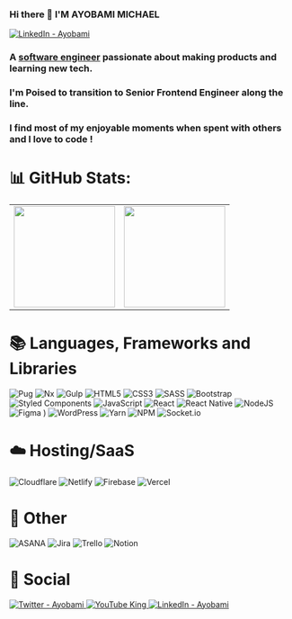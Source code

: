 ### Hi there 👋 I'M AYOBAMI  MICHAEL


<a target="_blank" href="https://www.linkedin.com/in/akandeayobami/">
   <img alt="LinkedIn - Ayobami" src="https://img.shields.io/badge/LinkedIn-0077B5.svg?&style=for-the-badge&logo=linkedin&logoColor=white" />
</a>


### A <a href="https://www.linkedin.com/in/akandeayobami/" target="_blank">software engineer</a> passionate about making products and learning new tech.

### I'm Poised to transition to **Senior Frontend Engineer** along the line. 

### I find most of my enjoyable moments when spent with others and I love to code !

# 📊 GitHub Stats:
<table width="100%">
<tr>
   <td>
      <img height="180em" src="https://github-readme-stats.vercel.app/api?username=kdgyimah&show_icons=true&hide_border=true&theme=tokyonight&bg_color=00000000" />
   </td>
   <td>
      <img height="180em" src="https://github-readme-stats.vercel.app/api/top-langs/?username=adeyemimichael&show_icons=true&hide_border=true&layout=compact&langs_count=8&theme=tokyonight&bg_color=00000000"/>
   </td>
</tr>
<table>

# 📚 Languages, Frameworks and Libraries
![Pug](https://img.shields.io/badge/Pug-FFF?style=for-the-badge&logo=pug&logoColor=A86454) ![Nx](https://img.shields.io/badge/nx-143055?style=for-the-badge&logo=nx&logoColor=white) ![Gulp](https://img.shields.io/badge/GULP-%23CF4647.svg?style=for-the-badge&logo=gulp&logoColor=white) ![HTML5](https://img.shields.io/badge/html5-%23E34F26.svg?style=for-the-badge&logo=html5&logoColor=white) ![CSS3](https://img.shields.io/badge/css3-%231572B6.svg?style=for-the-badge&logo=css3&logoColor=white) ![SASS](https://img.shields.io/badge/SASS-hotpink.svg?style=for-the-badge&logo=SASS&logoColor=white) ![Bootstrap](https://img.shields.io/badge/bootstrap-%23563D7C.svg?style=for-the-badge&logo=bootstrap&logoColor=white) ![Styled Components](https://img.shields.io/badge/styled--components-DB7093?style=for-the-badge&logo=styled-components&logoColor=white) ![JavaScript](https://img.shields.io/badge/javascript-%23323330.svg?style=for-the-badge&logo=javascript&logoColor=%23F7DF1E)  ![React](https://img.shields.io/badge/react-%2320232a.svg?style=for-the-badge&logo=react&logoColor=%2361DAFB)     ![React Native](https://img.shields.io/badge/react_native-%2320232a.svg?style=for-the-badge&logo=react&logoColor=%2361DAFB) ![NodeJS](https://img.shields.io/badge/node.js-6DA55F?style=for-the-badge&logo=node.js&logoColor=white) ![Figma](https://img.shields.io/badge/figma-%23F24E1E.svg?style=for-the-badge&logo=figma&logoColor=white) ) ![WordPress](https://img.shields.io/badge/WordPress-%23117AC9.svg?style=for-the-badge&logo=WordPress&logoColor=white) ![Yarn](https://img.shields.io/badge/yarn-%232C8EBB.svg?style=for-the-badge&logo=yarn&logoColor=white) ![NPM](https://img.shields.io/badge/NPM-%23CB3837.svg?style=for-the-badge&logo=npm&logoColor=white) ![Socket.io](https://img.shields.io/badge/Socket.io-black?style=for-the-badge&logo=socket.io&badgeColor=010101) 

# ☁️ Hosting/SaaS
![Cloudflare](https://img.shields.io/badge/Cloudflare-F38020?style=for-the-badge&logo=Cloudflare&logoColor=white) ![Netlify](https://img.shields.io/badge/netlify-%23000000.svg?style=for-the-badge&logo=netlify&logoColor=#00C7B7) ![Firebase](https://img.shields.io/badge/firebase-%23039BE5.svg?style=for-the-badge&logo=firebase) ![Vercel](https://img.shields.io/badge/vercel-%23000000.svg?style=for-the-badge&logo=vercel&logoColor=white) 

#  🥅 Other
![ASANA](https://img.shields.io/badge/-ASANA-%23f06a6a) ![Jira](https://img.shields.io/badge/jira-%230A0FFF.svg?style=for-the-badge&logo=jira&logoColor=white) ![Trello](https://img.shields.io/badge/Trello-%23026AA7.svg?style=for-the-badge&logo=Trello&logoColor=white) ![Notion](https://img.shields.io/badge/Notion-%23000000.svg?style=for-the-badge&logo=notion&logoColor=white)

   # 💬 Social
   <div>
      <a target="_blank" href="https://twitter.com/akandealabi1">
         <img alt="Twitter - Ayobami" src="https://img.shields.io/badge/Twitter-%231DA1F2.svg?style=for-the-badge&logo=Twitter&logoColor=white" />
      </a>
       <a stysle="display:inline" target="_blank" href="https://www.youtube.com/channel/UCrM3QsOWUuf3DpPY8popD5Q">
         <img alt="YouTube King" src="https://img.shields.io/badge/YouTube-%23FF0000.svg?style=for-the-badge&logo=YouTube&logoColor=white" />
      </a>
      <a target="_blank" href="https://www.linkedin.com/in/akandeayobami/">
   <img alt="LinkedIn - Ayobami" src="https://img.shields.io/badge/LinkedIn-0077B5.svg?&style=for-the-badge&logo=linkedin&logoColor=white" />
</a>
   </div>



<!--
**kdgyimah/kdgyimah** is a ✨ _special_ ✨ repository because its `README.md` (this file) appears on your GitHub profile.

Here are some ideas to get you started:

- 🔭 I’m currently working on ...
- 🌱 I’m currently learning ...
- 👯 I’m looking to collaborate on ...
- 🤔 I’m looking for help with ...
- 💬 Ask me about ...
- 📫 How to reach me: ...
- 😄 Pronouns: ...
- ⚡ Fun fact: ...
-->
